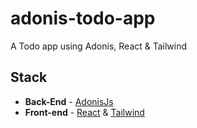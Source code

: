 # adonis-todo-app
A Todo app using Adonis, React &amp; Tailwind

## Stack
- **Back-End** - [AdonisJs](https://adonisjs.com/)
- **Front-end** - [React](https://reactjs.org/) & [Tailwind](https://tailwindcss.com/)
